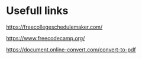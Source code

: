 # Usefull links
https://freecollegeschedulemaker.com/

https://www.freecodecamp.org/

https://document.online-convert.com/convert-to-pdf
